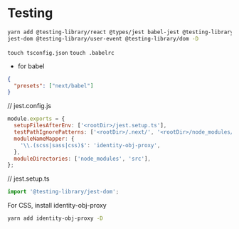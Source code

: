 # Testing

```sh
yarn add @testing-library/react @types/jest babel-jest @testing-library/ \
jest-dom @testing-library/user-event @testing-library/dom -D
```

`touch tsconfig.json`
`touch .babelrc`

- for babel

```json
{
  "presets": ["next/babel"]
}
```

// jest.config.js

```js
module.exports = {
  setupFilesAfterEnv: ['<rootDir>/jest.setup.ts'],
  testPathIgnorePatterns: ['<rootDir>/.next/', '<rootDir>/node_modules/'],
  moduleNameMapper: {
    '\\.(scss|sass|css)$': 'identity-obj-proxy',
  },
  moduleDirectories: ['node_modules', 'src'],
};
```

// jest.setup.ts

```js
import '@testing-library/jest-dom';
```

For CSS,
install identity-obj-proxy

```sh
yarn add identity-obj-proxy -D
```
